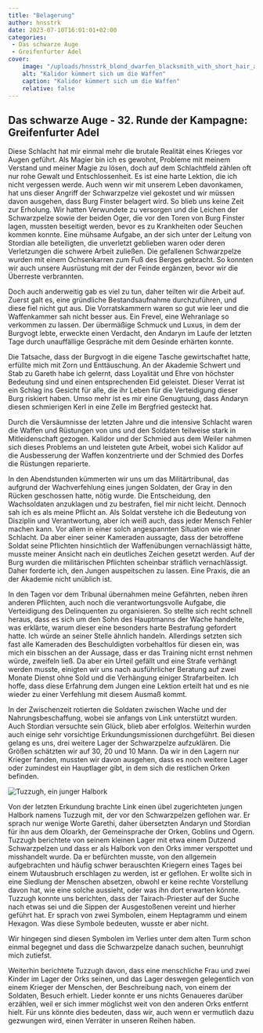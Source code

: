 ```yaml
---
title: "Belagerung"
author: hnsstrk
date: 2023-07-10T16:01:01+02:00
categories:
 - Das schwarze Auge
 - Greifenfurter Adel
cover:
    image: "/uploads/hnsstrk_blond_dwarfen_blacksmith_with_short_hair_and_longbeard__467d2936-c61d-4009-9c1f-b39c7422706f.png"
    alt: "Kalidor kümmert sich um die Waffen"
    caption: "Kalidor kümmert sich um die Waffen"
    relative: false
---
```


## Das schwarze Auge - 32. Runde der Kampagne: Greifenfurter Adel

Diese Schlacht hat mir einmal mehr die brutale Realität eines Krieges vor Augen geführt. Als Magier bin ich es gewohnt, Probleme mit meinem Verstand und meiner Magie zu lösen, doch auf dem Schlachtfeld zählen oft nur rohe Gewalt und Entschlossenheit. Es ist eine harte Lektion, die ich nicht vergessen werde. Auch wenn wir mit unserem Leben davonkamen, hat uns dieser Angriff der Schwarzpelze viel gekostet und wir müssen davon ausgehen, dass Burg Finster belagert wird. So blieb uns keine Zeit zur Erholung. Wir hatten Verwundete zu versorgen und die Leichen der Schwarzpelze sowie der beiden Oger, die vor den Toren von Burg Finster lagen, mussten beseitigt werden, bevor es zu Krankheiten oder Seuchen kommen konnte. Eine mühsame Aufgabe, an der sich unter der Leitung von Stordian alle beteiligten, die unverletzt geblieben waren oder deren Verletzungen die schwere Arbeit zuließen. Die gefallenen Schwarzpelze wurden mit einem Ochsenkarren zum Fuß des Berges gebracht. So konnten wir auch unsere Ausrüstung mit der der Feinde ergänzen, bevor wir die Überreste verbrannten.

Doch auch anderweitig gab es viel zu tun, daher teilten wir die Arbeit auf. Zuerst galt es, eine gründliche Bestandsaufnahme durchzuführen, und diese fiel nicht gut aus. Die Vorratskammern waren so gut wie leer und die Waffenkammer sah nicht besser aus. Ein Frevel, eine Wehranlage so verkommen zu lassen. Der übermäßige Schmuck und Luxus, in dem der Burgvogt lebte, erweckte einen Verdacht, den Andaryn im Laufe der letzten Tage durch unauffällige Gespräche mit dem Gesinde erhärten konnte.

Die Tatsache, dass der Burgvogt in die eigene Tasche gewirtschaftet hatte, erfüllte mich mit Zorn und Enttäuschung. An der Akademie Schwert und Stab zu Gareth habe ich gelernt, dass Loyalität und Ehre von höchster Bedeutung sind und einen entsprechenden Eid geleistet. Dieser Verrat ist ein Schlag ins Gesicht für alle, die ihr Leben für die Verteidigung dieser Burg riskiert haben. Umso mehr ist es mir eine Genugtuung, dass Andaryn diesen schmierigen Kerl in eine Zelle im Bergfried gesteckt hat.

Durch die Versäumnisse der letzten Jahre und die intensive Schlacht waren die Waffen und Rüstungen von uns und den Soldaten teilweise stark in Mitleidenschaft gezogen. Kalidor und der Schmied aus dem Weiler nahmen sich dieses Problems an und leisteten gute Arbeit, wobei sich Kalidor auf die Ausbesserung der Waffen konzentrierte und der Schmied des Dorfes die Rüstungen reparierte.

In den Abendstunden kümmerten wir uns um das Militärtribunal, das aufgrund der Wachverfehlung eines jungen Soldaten, der Gray in den Rücken geschossen hatte, nötig wurde. Die Entscheidung, den Wachsoldaten anzuklagen und zu bestrafen, fiel mir nicht leicht. Dennoch sah ich es als meine Pflicht an. Als Soldat verstehe ich die Bedeutung von Disziplin und Verantwortung, aber ich weiß auch, dass jeder Mensch Fehler machen kann. Vor allem in einer solch angespannten Situation wie einer Schlacht. Da aber einer seiner Kameraden aussagte, dass der betroffene Soldat seine Pflichten hinsichtlich der Waffenübungen vernachlässigt hätte, musste meiner Ansicht nach ein deutliches Zeichen gesetzt werden. Auf der Burg wurden die militärischen Pflichten scheinbar sträflich vernachlässigt. Daher forderte ich, den Jungen auspeitschen zu lassen. Eine Praxis, die an der Akademie nicht unüblich ist.

In den Tagen vor dem Tribunal übernahmen meine Gefährten, neben ihren anderen Pflichten, auch noch die verantwortungsvolle Aufgabe, die Verteidigung des Delinquenten zu organisieren. So stellte sich recht schnell heraus, dass es sich um den Sohn des Hauptmanns der Wache handelte, was erklärte, warum dieser eine besonders harte Bestrafung gefordert hatte. Ich würde an seiner Stelle ähnlich handeln. Allerdings setzten sich fast alle Kameraden des Beschuldigten vorbehaltlos für diesen ein, was mich ein bisschen an der Aussage, dass er das Training nicht ernst nehmen würde, zweifeln ließ. Da aber ein Urteil gefällt und eine Strafe verhängt werden musste, einigten wir uns nach ausführlicher Beratung auf zwei Monate Dienst ohne Sold und die Verhängung einiger Strafarbeiten. Ich hoffe, dass diese Erfahrung dem Jungen eine Lektion erteilt hat und es nie wieder zu einer Verfehlung mit diesem Ausmaß kommt.

In der Zwischenzeit rotierten die Soldaten zwischen Wache und der Nahrungsbeschaffung, wobei sie anfangs von Link unterstützt wurden. Auch Stordian versuchte sein Glück, blieb aber erfolglos. Weiterhin wurden auch einige sehr vorsichtige Erkundungsmissionen durchgeführt. Bei diesen gelang es uns, drei weitere Lager der Schwarzpelze aufzuklären. Die Größen schätzten wir auf 30, 20 und 10 Mann. Da wir in den Lagern nur Krieger fanden, mussten wir davon ausgehen, dass es noch weitere Lager oder zumindest ein Hauptlager gibt, in dem sich die restlichen Orken befinden.

![Tuzzugh, ein junger Halbork](/uploads/token_Tuzzugh.webp)

Von der letzten Erkundung brachte Link einen übel zugerichteten jungen Halbork namens Tuzzugh mit, der vor den Schwarzpelzen geflohen war. Er sprach nur wenige Worte Garethi, daher übersetzten Andaryn und Stordian für ihn aus dem Oloarkh, der Gemeinsprache der Orken, Goblins und Ogern. Tuzzugh berichtete von seinem kleinen Lager mit etwa einem Dutzend Schwarzpelzen und dass er als Halbork von den Orks immer verspottet und misshandelt wurde. Da er befürchten musste, von den allgemein aufgebrachten und häufig schwer berauschten Kriegern eines Tages bei einem Wutausbruch erschlagen zu werden, ist er geflohen. Er wollte sich in eine Siedlung der Menschen absetzen, obwohl er keine rechte Vorstellung davon hat, wie eine solche aussieht, oder was ihn dort erwarten könnte. Tuzzugh konnte uns berichten, dass der Tairach-Priester auf der Suche nach etwas sei und die Sippen der Ausgestoßenen vereint und hierher geführt hat. Er sprach von zwei Symbolen, einem Heptagramm und einem Hexagon. Was diese Symbole bedeuten, wusste er aber nicht.

Wir hingegen sind diesen Symbolen im Verlies unter dem alten Turm schon einmal begegnet und dass die Schwarzpelze danach suchen, beunruhigt mich zutiefst.

Weiterhin berichtete Tuzzugh davon, dass eine menschliche Frau und zwei Kinder im Lager der Orks seinen, und das Lager deswegen gelegentlich von einem Krieger der Menschen, der Beschreibung nach, von einem der Soldaten, Besuch erhielt. Lieder konnte er uns nichts Genaueres darüber erzählen, weil er sich immer möglichst weit von den anderen Orks entfernt hielt. Für uns könnte dies bedeuten, dass wir, auch wenn er vermutlich dazu gezwungen wird, einen Verräter in unseren Reihen haben.
